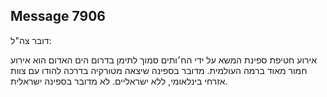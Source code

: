 ## Message 7906

דובר צה"ל:

אירוע חטיפת ספינת המשא על ידי הח׳ותים סמוך לתימן בדרום הים האדום הוא אירוע חמור מאוד ברמה העולמית. מדובר בספינה שיצאה מטורקיה בדרכה להודו עם צוות אזרחי בינלאומי, ללא ישראליים. 
לא מדובר בספינה ישראלית.

